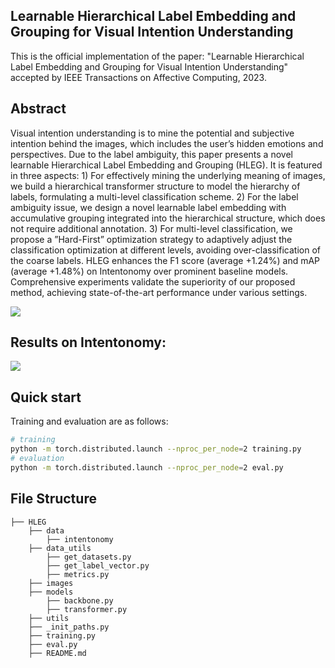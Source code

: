 ## Learnable Hierarchical Label Embedding and Grouping for Visual Intention Understanding

This is the official implementation of the paper: "Learnable Hierarchical Label Embedding and Grouping for Visual Intention Understanding" accepted by IEEE Transactions on Affective Computing, 2023.

## Abstract

Visual intention understanding is to mine the potential and subjective intention behind the images, which includes the user’s hidden emotions and perspectives. Due to the label ambiguity, this paper presents a novel learnable Hierarchical Label Embedding and Grouping (HLEG). It is featured in three aspects: 1) For effectively mining the underlying meaning of images, we build a hierarchical transformer structure to model the hierarchy of labels, formulating a multi-level classification scheme. 2) For the label ambiguity issue, we design a novel learnable label embedding with accumulative grouping integrated into the hierarchical structure, which does not require additional annotation. 3) For multi-level classification, we propose a ”Hard-First” optimization strategy to adaptively adjust the classification optimization at different levels, avoiding over-classification of the coarse labels. HLEG enhances the F1 score (average +1.24\%) and mAP (average +1.48\%) on Intentonomy over prominent baseline models. Comprehensive experiments validate the superiority of our proposed method, achieving state-of-the-art performance under various settings.

![](C:\Users\Administrator\AppData\Roaming\marktext\images\2023-02-14-16-44-11-image.png)

## Results on Intentonomy:

![](C:\Users\Administrator\AppData\Roaming\marktext\images\2023-02-14-17-08-32-image.png)

## Quick start

Training and evaluation are as follows:

```sh
# training
python -m torch.distributed.launch --nproc_per_node=2 training.py 
# evaluation
python -m torch.distributed.launch --nproc_per_node=2 eval.py
```

## File Structure

```
├── HLEG
    ├── data
        ├── intentonomy
    ├── data_utils
        ├── get_datasets.py
        ├── get_label_vector.py
        ├── metrics.py
    ├── images
    ├── models
        ├── backbone.py
        ├── transformer.py
    ├── utils
    ├── _init_paths.py
    ├── training.py
    ├── eval.py
    ├── README.md
```